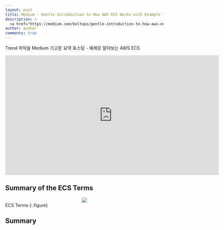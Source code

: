 ```yaml
---
layout: post
title: Medium - Gentle Introduction to How AWS ECS Works with Example Tutorial
description: >
  <a href="https://medium.com/boltops/gentle-introduction-to-how-aws-ecs-works-with-example-tutorial-cea3d27ce63d">원문 - Tung Nguyen</a>
author: author
comments: true
---
```

Trend 파악을 Medium 기고문 요약 포스팅 - 예제로 알아보는 AWS ECS

<iframe width="680" height="382" src="https://www.youtube.com/embed/P2gGjvM8liU" frameborder="0" allow="accelerometer; autoplay; encrypted-media; gyroscope; picture-in-picture" allowfullscreen></iframe>

## Summary of the ECS Terms

<center>
<img src="https://miro.medium.com/max/1336/1*k29gxIwwhDaP-Ge-G-yXCQ.png"/>
</center>
ECS Terms
{:.figure}

## Summary
